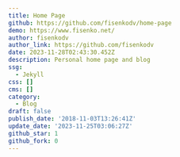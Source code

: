 ```yaml
---
title: Home Page
github: https://github.com/fisenkodv/home-page
demo: https://www.fisenko.net/
author: fisenkodv
author_link: https://github.com/fisenkodv
date: 2023-11-28T02:43:30.452Z
description: Personal home page and blog
ssg:
  - Jekyll
css: []
cms: []
category:
  - Blog
draft: false
publish_date: '2018-11-03T13:26:41Z'
update_date: '2023-11-25T03:06:27Z'
github_star: 1
github_fork: 0
---
```

